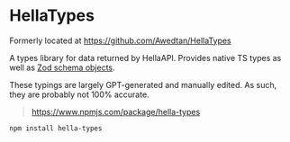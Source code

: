 # HellaTypes

Formerly located at https://github.com/Awedtan/HellaTypes

A types library for data returned by HellaAPI. Provides native TS types as well as [Zod schema objects](https://github.com/colinhacks/zod).

These typings are largely GPT-generated and manually edited. As such, they are probably not 100% accurate.

> https://www.npmjs.com/package/hella-types
```sh
npm install hella-types
```
